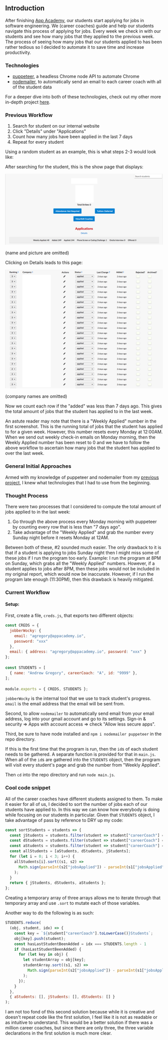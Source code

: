 ## Introduction

After finishing [App Academy](https://www.appacademy.io/), our students start applying for jobs in software engineering. We (career coaches) guide and help our students navigate this process of applying for jobs. Every week we check in with our students and see how many jobs that they applied to the previous week. The process of seeing how many jobs that our students applied to has been rather tedious so I decided to automate it to save time and increase productivity.

### Technologies

- [puppeteer](https://github.com/GoogleChrome/puppeteer/), a headless Chrome node API to automate Chrome
- [nodemailer](https://github.com/nodemailer/nodemailer), to automatically send an email to each career coach with all of the student data

For a deeper dive into both of these technologies, check out my other more in-depth project [here](https://github.com/AndrewJGregory/scrape-mba-results).

### Previous Workflow

1. Search for student on our internal website
2. Click "Details" under "Applications"
3. Count how many jobs have been applied in the last 7 days
4. Repeat for every student

Using a random student as an example, this is what steps 2-3 would look like:

After searching for the student, this is the show page that displays:

![student show page](/images/student_show_page.png)

(name and picture are omitted)

Clicking on Details leads to this page:

![list of jobs](/images/list_of_jobs.png)

(company names are omitted)

Now we count each row if the "added" was less than 7 days ago. This gives the total amount of jobs that the student has applied to in the last week.

An astute reader may note that there is a "Weekly Applied" number in the first screenshot. This is the running total of jobs that the student has applied to for a given week. However, this number resets every Monday at 12:00AM. When we send out weekly check-in emails on Monday morning, then the Weekly Applied number has been reset to 0 and we have to follow the above workflow to ascertain how many jobs that the student has applied to over the last week.

### General Initial Approaches

Armed with my knowledge of puppeteer and nodemailer from my [previous project](https://github.com/AndrewJGregory/scrape-mba-results), I knew what technologies that I had to use from the beginning.

### Thought Process

There were two processes that I considered to compute the total amount of jobs applied to in the last week:

1. Go through the above process every Monday morning with puppeteer by counting every row that is less than "7 days ago".
2. Take advantage of the "Weekly Applied" and grab the number every Sunday night before it resets Monday at 12AM.

Between both of these, #2 sounded much easier. The only drawback to it is that if a student is applying to jobs Sunday night then I might miss some of these jobs if I run the program too early. Example: I run the program at 8PM on Sunday, which grabs all the "Weekly Applied" numbers. However, if a student applies to jobs after 8PM, then these jobs would not be included in my original report, which would now be inaccurate. However, if I run the program late enough (11:30PM), then this drawback is heavily mitigated.

### Current Workflow

#### Setup:

First, create a file, `creds.js`, that exports two different objects:

```javascript
const CREDS = {
  jobberWocky: {
    email: "agregory@appacademy.io",
    password: "xxx"
  },
  email: { address: "agregory@appacademy.io", password: "xxx" }
};

const STUDENTS = [
  { name: "Andrew Gregory", careerCoach: "A", id: "9999" },
];

module.exports = { CREDS, STUDENTS };
```

`jobberWocky` is the internal tool that we use to track student's progress. `email` is the email address that the email will be sent from.

Second, to allow `nodemailer` to automatically send email from your email address, log into your gmail account and go to its settings. Sign-in & security => Apps with account access => check "Allow less secure apps".

Third, be sure to have node installed and `npm i nodemailer puppeteer` in the repo directory.

If this is the first time that the program is run, then the `id`s of each student needs to be gathered. A separate function is provided for that in `main.js`. When all of the `id`s are gathered into the `STUDENTS` object, then the program will visit every student's page and grab the number from "Weekly Applied".

Then `cd` into the repo directory and run `node main.js`.

### Cool code snippet

All of the career coaches have different students assigned to them. To make it easier for all of us, I decided to sort the number of jobs each of our students have applied to. In this way we can know how everybody is doing while focusing on our students in particular. Given that `STUDENTS` object, I take advantage of pass by reference to DRY up my code:

```js
const sortStudents = students => {
  const jStudents = students.filter(student => student["careerCoach"] === "J");
  const dStudents = students.filter(student => student["careerCoach"] === "D");
  const aStudents = students.filter(student => student["careerCoach"] === "A");
  const allStudents = [aStudents, dStudents, jStudents];
  for (let i = 0; i < 3; i++) {
    allStudents[i].sort((s1, s2) =>
      Math.sign(parseInt(s2["jobsApplied"]) - parseInt(s1["jobsApplied"]))
    );
  }
  return { jStudents, dStudents, aStudents };
};
```

Creating a temporary array of three arrays allows me to iterate through that temporary array and use `.sort` to mutate each of those variables.

Another way to do the following is as such:

```js
STUDENTS.reduce(
  (obj, student, idx) => {
    const key = `${student["careerCoach"].toLowerCase()}Students`;
    obj[key].push(student);
    const hasLastStudentBeenAdded = idx === STUDENTS.length - 1
    if (hasLastStudentBeenAdded) {
      for (let key in obj) {
        let studentArray = obj[key];
        studentArray.sort((s1, s2) =>
          Math.sign(parseInt(s2["jobsApplied"]) - parseInt(s1["jobsApplied"]))
        );
      });
    }
  },
  { aStudents: [], jStudents: [], dStudents: [] }
);
```

I am not too fond of this second solution because while it is creative and doesn't repeat code like the first solution, I feel like it is not as readable or as intuitive to understand. This would be a better solution if there was a million career coaches, but since there are only three, the three variable declarations in the first solution is much more clear.
